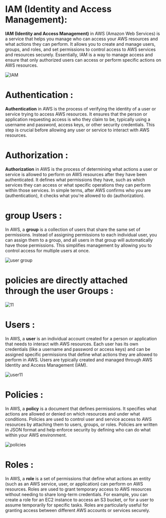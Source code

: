 # IAM (Identity and Access Management):
**IAM (Identity and Access Management)** in AWS (Amazon Web Services) is a service that helps you manage who can access your AWS resources and what actions they can perform. It allows you to create and manage users, groups, and roles, and set permissions to control access to AWS services and resources securely. Essentially, IAM is a way to manage access and ensure that only authorized users can access or perform specific actions on AWS resources.

![IAM](https://github.com/user-attachments/assets/b0deaa50-b35a-4d17-8254-ade476208c3f)

# Authentication :
**Authentication** in AWS is the process of verifying the identity of a user or service trying to access AWS resources. It ensures that the person or application requesting access is who they claim to be, typically using a username and password, access keys, or other security credentials. This step is crucial before allowing any user or service to interact with AWS resources.
# Authorization :
**Authorization** in AWS is the process of determining what actions a user or service is allowed to perform on AWS resources after they have been authenticated. It defines what permissions they have, such as which services they can access or what specific operations they can perform within those services. In simple terms, after AWS confirms who you are (authentication), it checks what you're allowed to do (authorization).
# group Users :
In AWS, a **group** is a collection of users that share the same set of permissions. Instead of assigning permissions to each individual user, you can assign them to a group, and all users in that group will automatically have those permissions. This simplifies management by allowing you to control access for multiple users at once.


![user group](https://github.com/user-attachments/assets/39db8bd9-4ae4-4127-98c5-57b522cb6ca0)

# policies are directly attached through the user Groups :
![11](https://github.com/user-attachments/assets/707cb36a-45e4-4af1-ad65-8f8ab19b1efc)

# Users :
In AWS, a **user** is an individual account created for a person or application that needs to interact with AWS resources. Each user has its own credentials (like a username and password or access keys) and can be assigned specific permissions that define what actions they are allowed to perform in AWS. Users are typically created and managed through AWS Identity and Access Management (IAM).


![user11](https://github.com/user-attachments/assets/3f86e3b0-7c95-4594-8fe2-793a8c17d66e)


# Policies :
In AWS, a **policy** is a document that defines permissions. It specifies what actions are allowed or denied on which resources and under what conditions. Policies are used to control user and service access to AWS resources by attaching them to users, groups, or roles. Policies are written in JSON format and help enforce security by defining who can do what within your AWS environment.


![policies](https://github.com/user-attachments/assets/b31c7d63-4829-4246-9251-99da2c913e45)


# Roles :
In AWS, a **role** is a set of permissions that define what actions an entity (such as an AWS service, user, or application) can perform on AWS resources. Roles are used to grant temporary access to AWS resources without needing to share long-term credentials. For example, you can create a role for an EC2 instance to access an S3 bucket, or for a user to assume temporarily for specific tasks. Roles are particularly useful for granting access between different AWS accounts or services securely.

